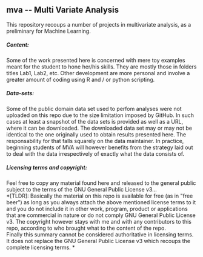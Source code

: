 ## mva -- Multi Variate Analysis

This repository recoups a number of projects in multivariate analysis, as a preliminary for Machine Learning. 

##### Content:
Some of the work presented here is concerned with mere toy examples meant for the student to hone her/his skills. They are mostly those in folders titles Lab1, Lab2, etc.  Other development are more personal and involve a greater amount of coding using R and / or python scripting. 

##### Data-sets:
Some of the public domain data set used to perfom analyses were not uploaded on this repo due to the size limitation imposed by GitHub. In such cases at least a snapshot of the data sets is provided as well as a URL, where it can be downloaded. The downloaded data set may or may not be identical to the one originally used to obtain results presented here. The responsability for that falls squarely  on the data maintainer. In practice, beginning students of MVA will however benefits from the strategy laid out to deal with the data irrespectively of exactly what the data consists of. 

##### Licensing terms and copyright:
Feel free to copy any material found here and released to the general public subject to the terms of the GNU General Public License v3...  
*[TLDR]: Basically the material on this repo is available for free (as in "free beer") as long as you always attach the above mentioned license terms to it and you do not include it in other work, program, product or applications that are commercial in nature or do not comply GNU General Public License v3. The copyright however stays with me and with any contributors to this repo, according to who brought what to the content of the repo.   
Finally this summary cannot be considered authoritative in licensing terms.  It does not replace the GNU General Public License v3 which recoups the complete licensing terms. *  
